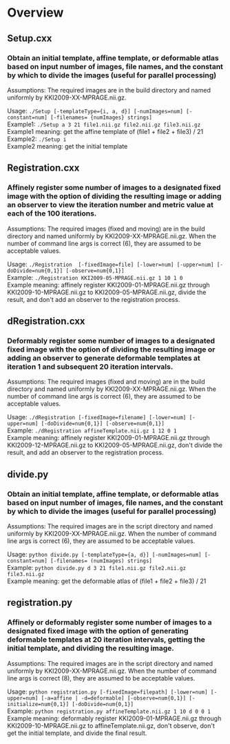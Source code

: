# Overview

## Setup.cxx

### Obtain an initial template, affine template, or deformable atlas based on input number of images, file names, and the constant by which to divide the images (useful for parallel processing)

Assumptions: The required images are in the build directory and named uniformly by KKI2009-XX-MPRAGE.nii.gz.

Usage: `./Setup [-templateType={i, a, d}] [-numImages=num] [-constant=num] [-filenames= {numImages} strings]` \
Example1: `./Setup a 3 21 file1.nii.gz file2.nii.gz file3.nii.gz` \
Example1 meaning: get the affine template of (file1 + file2 + file3) / 21 \
Example2: `./Setup i` \
Example2 meaning: get the initial template 

## Registration.cxx 

### Affinely register some number of images to a designated fixed image with the option of dividing the resulting image or adding an observer to view the iteration number and metric value at each of the 100 iterations.

Assumptions: The required images (fixed and moving) are in the build directory and named uniformly by KKI2009-XX-MPRAGE.nii.gz. When the number of command line args is correct (6), they are assumed to be acceptable values.

Usage: `./Registration  [-fixedImage=file] [-lower=num] [-upper=num] [-doDivide=num{0,1}] [-observe=num{0,1}]` \
Example: `./Registration KKI2009-05-MPRAGE.nii.gz 1 10 1 0` \
Example meaning: affinely register KKI2009-01-MPRAGE.nii.gz through KKI2009-10-MPRAGE.nii.gz to KKI2009-05-MPRAGE.nii.gz, divide the result, and don't add an observer to the registration process.

## dRegistration.cxx 

### Deformably register some number of images to a designated fixed image with the option of dividing the resulting image or adding an observer to generate deformable templates at iteration 1 and subsequent 20 iteration intervals.

Assumptions: The required images (fixed and moving) are in the build directory and named uniformly by KKI2009-XX-MPRAGE.nii.gz. When the number of command line args is correct (6), they are assumed to be acceptable values.

Usage: `./dRegistration [-fixedImage=filename] [-lower=num] [-upper=num] [-doDivide=num{0,1}] [-observe=num{0,1}]` \
Example: `./dRegistration affineTemplate.nii.gz 1 12 0 1` \
Example meaning: affinely register KKI2009-01-MPRAGE.nii.gz through KKI2009-12-MPRAGE.nii.gz to KKI2009-05-MPRAGE.nii.gz, don't divide the result, and add an observer to the registration process.

## divide.py

### Obtain an initial template, affine template, or deformable atlas based on input number of images, file names, and the constant by which to divide the images (useful for parallel processing)

Assumptions: The required images are in the script directory and named uniformly by KKI2009-XX-MPRAGE.nii.gz. When the number of command line args is correct (6), they are assumed to be acceptable values.

Usage: `python divide.py [-templateType={a, d}] [-numImages=num] [-constant=num] [-filenames= (numImages) strings]` \
Example: `python divide.py d 3 21 file1.nii.gz file2.nii.gz file3.nii.gz` \
Example meaning: get the deformable atlas of (file1 + file2 + file3) / 21 

## registration.py

### Affinely or deformably register some number of images to a designated fixed image with the option of generating deformable templates at 20 iteration intervals, getting the initial template, and dividing the resulting image.

Assumptions: The required images are in the script directory and named uniformly by KKI2009-XX-MPRAGE.nii.gz. When the number of command line args is correct (8), they are assumed to be acceptable values.

Usage: `python registration.py [-fixedImage=filepath] [-lower=num] [-upper=num] [-a=affine | -d=deformable] [-observe=num{0,1}] [-initialize=num{0,1}] [-doDivide=num{0,1}]` \
Example: `python registration.py affineTemplate.nii.gz 1 10 d 0 0 1`\
Example meaning: deformably register KKI2009-01-MPRAGE.nii.gz through KKI2009-10-MPRAGE.nii.gz to affineTemplate.nii.gz, don't observe, don't get the initial template, and divide the final result.

